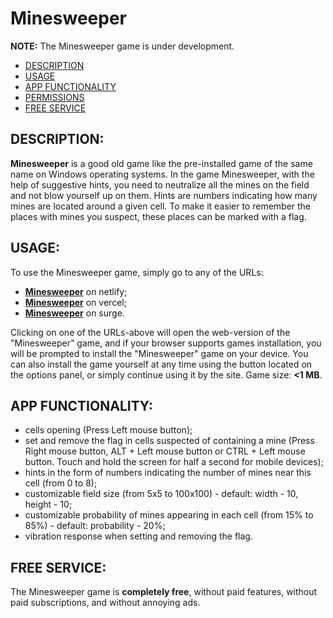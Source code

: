 # Minesweeper

**NOTE:** The Minesweeper game is under development.

- [DESCRIPTION](#description)
- [USAGE](#usage)
- [APP FUNCTIONALITY](#app-functionality)
- [PERMISSIONS](#permissions)
- [FREE SERVICE](#free-service)

## DESCRIPTION:

**Minesweeper** is a good old game like the pre-installed game of the same name on Windows operating systems. In the game Minesweeper, with the help of suggestive hints, you need to neutralize all the mines on the field and not blow yourself up on them. Hints are numbers indicating how many mines are located around a given cell. To make it easier to remember the places with mines you suspect, these places can be marked with a flag.

## USAGE:

To use the Minesweeper game, simply go to any of the URLs:

- **[Minesweeper](https://custom-minesweeper.netlify.app/)** on netlify;
- **[Minesweeper](https://custom-minesweeper.vercel.app/)** on vercel;
- **[Minesweeper](https://custom-minesweeper.surge.sh/)** on surge.

Clicking on one of the URLs-above will open the web-version of the "Minesweeper" game, and if your browser supports games installation, you will be prompted to install the "Minesweeper" game on your device. You can also install the game yourself at any time using the button located on the options panel, or simply continue using it by the site. Game size: **<1 MB**.

## APP FUNCTIONALITY:

- cells opening (Press Left mouse button);
- set and remove the flag in cells suspected of containing a mine (Press Right mouse button, ALT + Left mouse button or CTRL + Left mouse button. Touch and hold the screen for half a second for mobile devices);
- hints in the form of numbers indicating the number of mines near this cell (from 0 to 8);
- customizable field size (from 5x5 to 100x100) - default: width - 10, height - 10;
- customizable probability of mines appearing in each cell (from 15% to 85%) - default: probability - 20%;
- vibration response when setting and removing the flag.

## FREE SERVICE:

The Minesweeper game is **completely free**, without paid features, without paid subscriptions, and without annoying ads.
